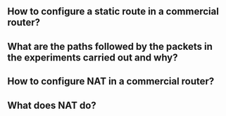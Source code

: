 ## How to configure a static route in a commercial router?
## What are the paths followed by the packets in the experiments carried out and why?
## How to configure NAT in a commercial router?
## What does NAT do?